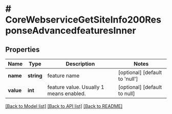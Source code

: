 # # CoreWebserviceGetSiteInfo200ResponseAdvancedfeaturesInner

## Properties

Name | Type | Description | Notes
------------ | ------------- | ------------- | -------------
**name** | **string** | feature name | [optional] [default to 'null']
**value** | **int** | feature value. Usually 1 means enabled. | [optional] [default to null]

[[Back to Model list]](../../README.md#models) [[Back to API list]](../../README.md#endpoints) [[Back to README]](../../README.md)
